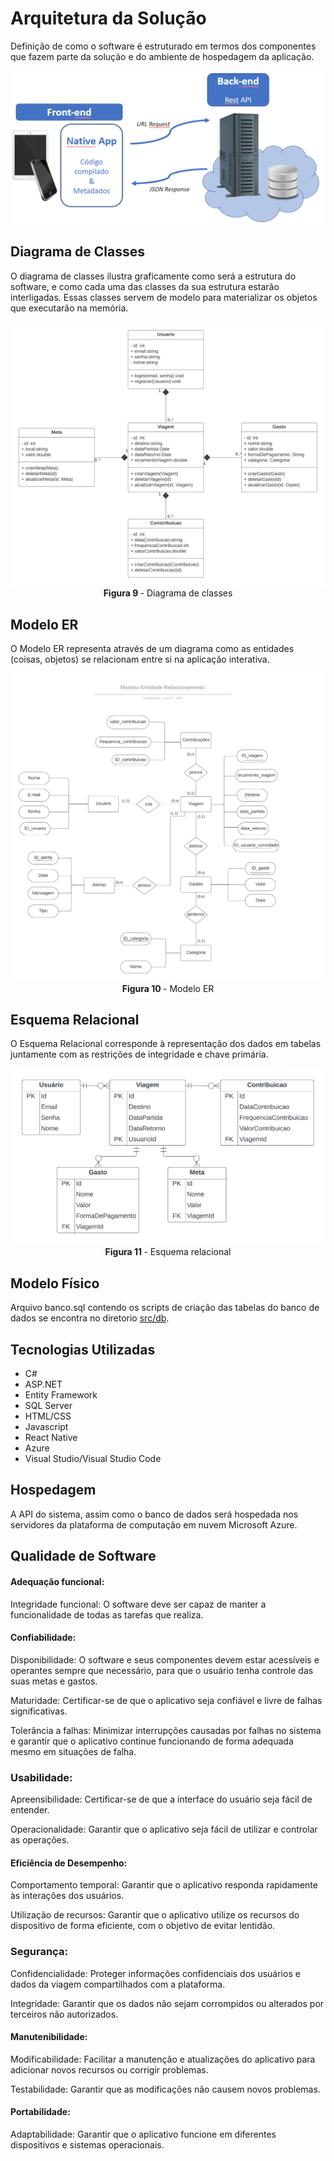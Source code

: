 # Arquitetura da Solução


Definição de como o software é estruturado em termos dos componentes que fazem parte da solução e do ambiente de hospedagem da aplicação.

![Arquitetura da Solução](img/02-mob-arch.png)

## Diagrama de Classes

O diagrama de classes ilustra graficamente como será a estrutura do software, e como cada uma das classes da sua estrutura estarão interligadas. Essas classes servem de modelo para materializar os objetos que executarão na memória.

<div align="center">
<img src="img/diagrama-classes.png"> <br>
<b>Figura 9 </b>- Diagrama de classes
</div>

## Modelo ER

O Modelo ER representa através de um diagrama como as entidades (coisas, objetos) se relacionam entre si na aplicação interativa.


  <div align="center">
<img src="img/diagrama_er2.png"> <br>
<b>Figura 10 </b>- Modelo ER
</div>

## Esquema Relacional

O Esquema Relacional corresponde à representação dos dados em tabelas juntamente com as restrições de integridade e chave primária.

<div align="center">
<img src="img/base-dados.png"> <br>
<b>Figura 11 </b>- Esquema relacional
</div>

## Modelo Físico

Arquivo banco.sql contendo os scripts de criação das tabelas do banco de dados se encontra no diretorio <a href="../src/db/banco.sql">src/db</a>.

## Tecnologias Utilizadas

- C#
- ASP.NET
- Entity Framework
- SQL Server
- HTML/CSS
- Javascript
- React Native
- Azure
- Visual Studio/Visual Studio Code

## Hospedagem

A API do sistema, assim como o banco de dados será hospedada nos servidores da plataforma de computação em nuvem Microsoft Azure.

## Qualidade de Software

#### Adequação funcional:

Integridade funcional: O software deve ser capaz de manter a funcionalidade de todas as tarefas que realiza.

#### Confiabilidade:

Disponibilidade: O software e seus componentes devem estar acessíveis e operantes sempre que necessário, para que o usuário tenha controle das suas metas e gastos.

Maturidade: Certificar-se de que o aplicativo seja confiável e livre de falhas significativas.

Tolerância a falhas: Minimizar interrupções causadas por falhas no sistema e garantir que o aplicativo continue funcionando de forma adequada mesmo em situações de falha.

### Usabilidade:

Apreensibilidade: Certificar-se de que a interface do usuário seja fácil de entender.

Operacionalidade: Garantir que o aplicativo seja fácil de utilizar e controlar as operações.

#### Eficiência de Desempenho:

Comportamento temporal: Garantir que o aplicativo responda rapidamente às interações dos usuários.

Utilização de recursos: Garantir que o aplicativo utilize os recursos do dispositivo de forma eficiente, com o objetivo de evitar lentidão.

### Segurança:

Confidencialidade: Proteger informações confidenciais dos usuários e dados da viagem compartilhados com a plataforma.

Integridade: Garantir que os dados não sejam corrompidos ou alterados por terceiros não autorizados.


#### Manutenibilidade:

Modificabilidade: Facilitar a manutenção e atualizações do aplicativo para adicionar novos recursos ou corrigir problemas.

Testabilidade: Garantir que as modificações não causem novos problemas.

#### Portabilidade:

Adaptabilidade: Garantir que o aplicativo funcione em diferentes dispositivos e sistemas operacionais.

